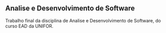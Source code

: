 ## Analise e Desenvolvimento de Software

Trabalho final da disciplina de Analise e Desenvolvimento de Software, do curso EAD da UNIFOR.








